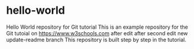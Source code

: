 # hello-world
Hello World repository for Git tutorial
This is an example repository for the Git tutoial on https://www.w3schools.com
after edit
after second edit
new update-readme branch
This repository is built step by step in the tutorial.
